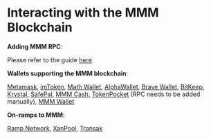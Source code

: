 # Interacting with the MMM Blockchain

**Adding MMM RPC**:&#x20;

Please refer to the guide [here](https://tutorials.mmmscan.com/tutorials/network-tutorials/adding-fuse-network-to-metamask).



**Wallets supporting the MMM blockchain**:

[Metamask](https://metamask.io), [imToken](https://imtoken.im), [Math Wallet](https://mathwallet.org), [AlphaWallet](https://alphawallet.com), [Brave Wallet](https://brave.com/wallet/), [BitKeep](https://bitkeep.com/), [Krystal](https://krystal.app), [SafePal](https://safepal.io/), [MMM Cash](https://fuse.cash), [TokenPocket](https://www.tokenpocket.pro/en/) (RPC needs to be added manually), [MMM Wallet](https://play.google.com/store/apps/details?id=io.fuse.fusecash\&hl=en\&gl=US)



**On-ramps to MMM**:

[Ramp Network](https://ramp.network), [XanPool](https://xanpool.com/), [Transak](https://transak.com/)
